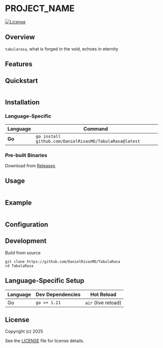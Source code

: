 # PROJECT_NAME

[![License](https://img.shields.io/badge/license-GPLv3-blue.svg)](LICENSE)

## Overview

`tabularasa`, what is forged in the void, echoes in eternity


## Features

## Quickstart
```
```

## Installation

### **Language-Specific**
| Language   | Command                                                                 |
|------------|-------------------------------------------------------------------------|
| **Go**     | `go install github.com/DanielRivasMD/TabulaRasa@latest`                  |

### **Pre-built Binaries**
Download from [Releases](https://github.com/DanielRivasMD/TabulaRasa/releases).

## Usage

```
```

## Example
```
```

## Configuration

## Development

Build from source
```
git clone https://github.com/DanielRivasMD/TabulaRasa
cd TabulaRasa
```

## Language-Specific Setup

| Language | Dev Dependencies | Hot Reload           |
|----------|------------------|----------------------|
| Go       | `go >= 1.21`     | `air` (live reload)  |

## License
Copyright (c) 2025

See the [LICENSE](LICENSE) file for license details.

